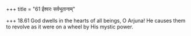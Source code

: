 +++
title = "61 ईश्वरः सर्वभूतानाम्"

+++
18.61 God dwells in the hearts of all beings, O Arjuna! He causes them
to revolve as it were on a wheel by His mystic power.
